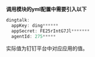 **调用模块的yml配置中需要引入以下**

```java
dingtalk:
  appKey: ding******
  appSecret: FE25rIntG7Jl*******
  agentId: 275*****
```
实际值为钉钉平台中对应应用的值。
